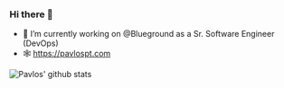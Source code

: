 ### Hi there 👋

- 🔭 I’m currently working on @Blueground as a Sr. Software Engineer (DevOps)
- 🕸️ https://pavlospt.com


![Pavlos' github stats](https://github-readme-stats.vercel.app/api?username=pavlospt&count_private=true)

